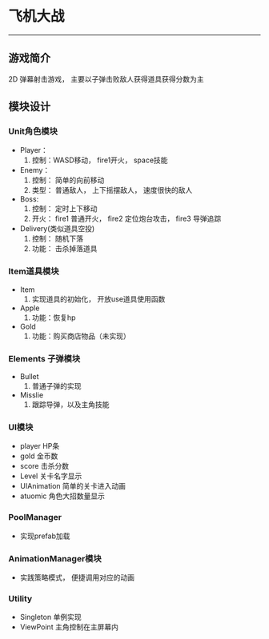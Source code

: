 # 飞机大战
-------
## 游戏简介

2D 弹幕射击游戏， 主要以子弹击败敌人获得道具获得分数为主

## 模块设计


### Unit角色模块
- Player： 
  1. 控制：WASD移动， fire1开火， space技能 
- Enemy： 
  1. 控制： 简单的向前移动
  2. 类型： 普通敌人， 上下摇摆敌人， 速度很快的敌人
- Boss:
  1. 控制： 定时上下移动
  2. 开火： fire1 普通开火， fire2 定位炮台攻击， fire3 导弹追踪
- Delivery(类似道具空投)
  1. 控制： 随机下落
  2. 功能： 击杀掉落道具

### Item道具模块
- Item
  1. 实现道具的初始化， 开放use道具使用函数
- Apple
  1. 功能：恢复hp
- Gold
  1. 功能：购买商店物品（未实现）

### Elements 子弹模块
- Bullet
  1. 普通子弹的实现
- Misslie
  1. 跟踪导弹，以及主角技能

### UI模块
- player HP条
- gold 金币数
- score 击杀分数
- Level 关卡名字显示
- UIAnimation 简单的关卡进入动画
- atuomic 角色大招数量显示

### PoolManager
- 实现prefab加载

### AnimationManager模块
- 实践策略模式， 便捷调用对应的动画

### Utility
- Singleton 单例实现
- ViewPoint 主角控制在主屏幕内
